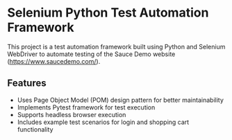 # Selenium Python Test Automation Framework

This project is a test automation framework built using Python and Selenium WebDriver to automate testing of the Sauce Demo website (https://www.saucedemo.com/).


## Features

- Uses Page Object Model (POM) design pattern for better maintainability
- Implements Pytest framework for test execution
- Supports headless browser execution
- Includes example test scenarios for login and shopping cart functionality





